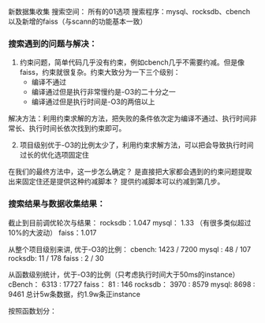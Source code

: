 新数据集收集
搜索空间： 所有的01选项
搜索程序：mysql、rocksdb、cbench以及新增的faiss（与scann的功能基本一致）

### 搜索遇到的问题与解决：
1. 约束问题，简单代码几乎没有约束，例如cbench几乎不需要约减。但是像faiss，约束就很复杂。约束大致分为一下三个级别：
	* 编译不通过
	* 编译通过但是执行非常慢约是-O3的二十分之一
	* 编译通过但是执行时间是-O3的两倍以上

解决方法：利用约束求解的方法，把失败的条件依次定为编译不通过、执行时间非常长、执行时间长依次找到约束即可。

2. 项目级别优于-O3的比例太少了，利用约束求解方法，可以把会导致执行时间过长的优化选项固定住

在我们的最终方法中，这一步怎么确定？
是直接把大家都会遇到的约束问题提取出来固定住还是提供这种约减脚本？ 提供约减脚本可以约减到第几步。

### 搜索结果与数据收集结果：
截止到目前调优轮次与结果：
rocksdb：1.047
mysql： 1.33 （有很多类似超过10%的大波动）
faiss：1.017

从整个项目级别来讲, 优于-O3的比例：
cbench: 1423 / 7200
mysql :  48 / 107
rocksdb: 11 / 178
faiss :  2 / 30

从函数级别统计，优于-O3的比例（只考虑执行时间大于50ms的instance）
cBench：   6313 : 17727
faiss：       81     : 146
rocksdb： 3970 : 8579
mysql:       8698 : 9461
总计5w条数据，约1.9w条正instance

按照函数划分：